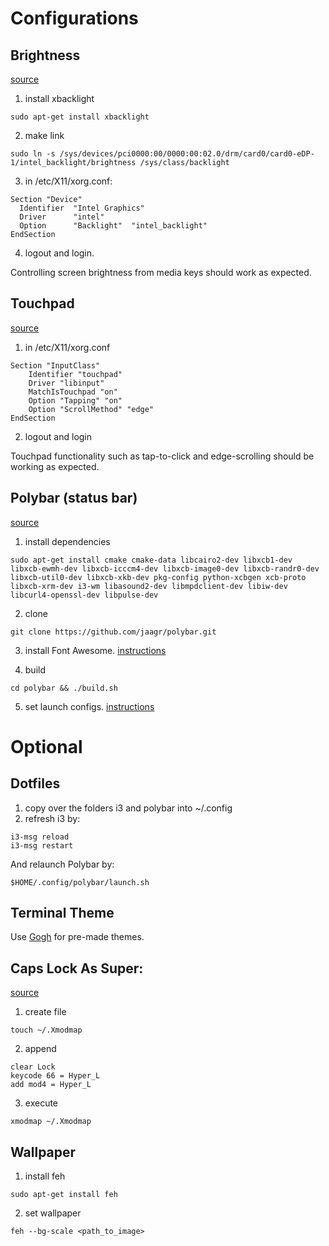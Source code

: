 # Configurations

## Brightness

[source](https://askubuntu.com/a/1060843)

1. install xbacklight

```
sudo apt-get install xbacklight
```

2. make link

```
sudo ln -s /sys/devices/pci0000:00/0000:00:02.0/drm/card0/card0-eDP-1/intel_backlight/brightness /sys/class/backlight
```

3. in /etc/X11/xorg.conf:

```
Section "Device"
  Identifier  "Intel Graphics"
  Driver      "intel"
  Option      "Backlight"  "intel_backlight"
EndSection
```

4. logout and login.

Controlling screen brightness from media keys should work as expected.

## Touchpad

[source](https://unix.stackexchange.com/a/440545)

1. in /etc/X11/xorg.conf

```
Section "InputClass"
    Identifier "touchpad"
    Driver "libinput"
    MatchIsTouchpad "on"
    Option "Tapping" "on"
    Option "ScrollMethod" "edge"
EndSection
```

2. logout and login

Touchpad functionality such as tap-to-click and edge-scrolling should be working as expected.

## Polybar (status bar)

[source](https://medium.com/@tatianaensslin/install-polybar-in-3-steps-on-debian-stretch-c64ab6157fb1)

1. install dependencies

```
sudo apt-get install cmake cmake-data libcairo2-dev libxcb1-dev libxcb-ewmh-dev libxcb-icccm4-dev libxcb-image0-dev libxcb-randr0-dev libxcb-util0-dev libxcb-xkb-dev pkg-config python-xcbgen xcb-proto libxcb-xrm-dev i3-wm libasound2-dev libmpdclient-dev libiw-dev libcurl4-openssl-dev libpulse-dev
```

2. clone

```
git clone https://github.com/jaagr/polybar.git
```

3. install Font Awesome. [instructions](https://github.com/jaagr/polybar/wiki/Fonts)

4. build

```
cd polybar && ./build.sh
```

5. set launch configs. [instructions](https://github.com/jaagr/polybar/wiki)

# Optional

## Dotfiles

1. copy over the folders i3 and polybar into ~/.config
2. refresh i3 by:

```
i3-msg reload
i3-msg restart
```

And relaunch Polybar by:

```
$HOME/.config/polybar/launch.sh
```

## Terminal Theme

Use [Gogh](https://github.com/Mayccoll/Gogh) for pre-made themes.

## Caps Lock As Super:

[source](https://faq.i3wm.org/question/490/using-caps-lock-as-mod-key/index.html%3Fanswer=670.html)

1. create file

```
touch ~/.Xmodmap
```

2. append

```
clear Lock
keycode 66 = Hyper_L
add mod4 = Hyper_L
```

3. execute

```
xmodmap ~/.Xmodmap
```

## Wallpaper

1. install feh

```
sudo apt-get install feh
```

2. set wallpaper

```
feh --bg-scale <path_to_image>
```
